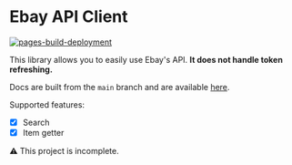 # Ebay API Client
[![pages-build-deployment](https://github.com/Tesyl-sro/ebay_easy_api/actions/workflows/pages/pages-build-deployment/badge.svg)](https://github.com/Tesyl-sro/ebay_easy_api/actions/workflows/pages/pages-build-deployment)

This library allows you to easily use Ebay's API. **It does not handle token refreshing.**

Docs are built from the `main` branch and are available [here](https://tesyl-sro.github.io/ebay_easy_api/ebay_easy_api/index.html).

Supported features:
- [x] Search
- [x] Item getter

⚠️ This project is incomplete.